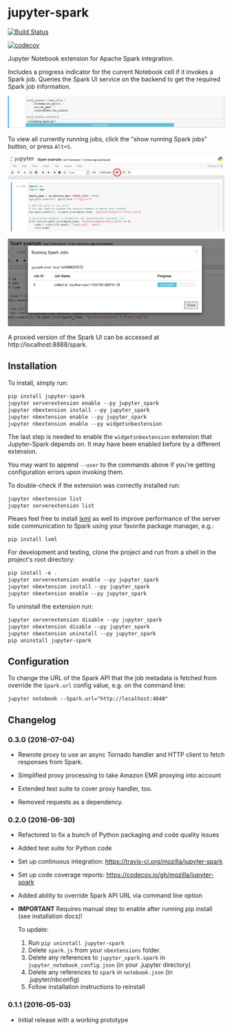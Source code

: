 # jupyter-spark

[![Build Status](https://travis-ci.org/mozilla/jupyter-spark.svg?branch=master)](https://travis-ci.org/mozilla/jupyter-spark)

[![codecov](https://codecov.io/gh/mozilla/jupyter-spark/branch/master/graph/badge.svg)](https://codecov.io/gh/mozilla/jupyter-spark)

Jupyter Notebook extension for Apache Spark integration.

Includes a progress indicator for the current Notebook cell if it invokes a
Spark job. Queries the Spark UI service on the backend to get the required
Spark job information.

![Alt text](/screenshots/ProgressBar.png?raw=true "Spark progress bar")

To view all currently running jobs, click the "show running Spark jobs"
button, or press ```Alt+S```.

![Alt text](/screenshots/SparkButton.png?raw=true "show running Spark jobs button")

![Alt text](/screenshots/Dialog.png?raw=true "Spark dialog")

A proxied version of the Spark UI can be accessed at
http://localhost:8888/spark.

## Installation

To install, simply run:

```
pip install jupyter-spark
jupyter serverextension enable --py jupyter_spark
jupyter nbextension install --py jupyter_spark
jupyter nbextension enable --py jupyter_spark
jupyter nbextension enable --py widgetsnbextension
```

The last step is needed to enable the `widgetsnbextension` extension that
Jupyter-Spark depends on. It may have been enabled before by a different
extension.

You may want to append ``--user`` to the commands above if you're getting
configuration errors upon invoking them.

To double-check if the extension was correctly installed run:

```
jupyter nbextension list
jupyter serverextension list
```

Pleaes feel free to install [lxml](http://lxml.de/) as well to improve
performance of the server side communication to Spark using your favorite
package manager, e.g.:

```
pip install lxml
```

For development and testing, clone the project and run from a shell in the
project's root directory:

```
pip install -e .
jupyter serverextension enable --py jupyter_spark
jupyter nbextension install --py jupyter_spark
jupyter nbextension enable --py jupyter_spark
```

To uninstall the extension run:

```
jupyter serverextension disable --py jupyter_spark
jupyter nbextension disable --py jupyter_spark
jupyter nbextension uninstall --py jupyter_spark
pip uninstall jupyter-spark
```

## Configuration

To change the URL of the Spark API that the job metadata is fetched from
override the `Spark.url` config value, e.g. on the command line:

```
jupyter notebook --Spark.url="http://localhost:4040"
```

## Changelog

### 0.3.0 (2016-07-04)

- Rewrote proxy to use an async Tornado handler and HTTP client to fetch
  responses from Spark.

- Simplified proxy processing to take Amazon EMR proxying into account

- Extended test suite to cover proxy handler, too.

- Removed requests as a dependency.

### 0.2.0 (2016-06-30)

- Refactored to fix a bunch of Python packaging and code quality issues

- Added test suite for Python code

- Set up continuous integration: https://travis-ci.org/mozilla/jupyter-spark

- Set up code coverage reports: https://codecov.io/gh/mozilla/jupyter-spark

- Added ability to override Spark API URL via command line option

- **IMPORTANT** Requires manual step to enable after running pip install
  (see installation docs)!

  To update:

  1. Run `pip uninstall jupyter-spark`
  2. Delete `spark.js` from your `nbextensions` folder.
  3. Delete any references to `jupyter_spark.spark` in
     `jupyter_notebook_config.json` (in your .jupyter directory)
  4. Delete any references to `spark` in `notebook.json`
     (in .jupyter/nbconfig)
  5. Follow installation instructions to reinstall

### 0.1.1 (2016-05-03)

- Initial release with a working prototype
